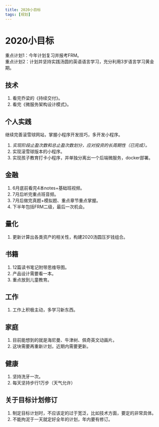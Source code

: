 ```yaml
---
title: 2020小目标
tags: [规划]
---
```

# 2020小目标
重点计划1：今年计划复习并报考FRM。   
重点计划2：计划并坚持实践汤圆的英语语言学习，充分利用3岁语言学习黄金期。  
## 技术
1. 看完乔梁的《持续交付》。
2. 看完《微服务架构设计模式》。

## 个人实践
继续完善滚雪球网站，掌握小程序开发技巧，多开发小程序。
1. *实现阶段止盈次数和总止盈次数划分，应对投资的长周期性（已完成）。*
2. 实现滚雪球版本的小程序。
3. 实现孩子教育打卡小程序，并单独分离出一个后端微服务，docker部署。

## 金融
1. 6月底前看完4本notes+基础班视频。
2. 7月后听完重点班音频。
3. 7月后做完真题+模拟题、重点章节重点掌握。
4. 下半年包括FRM二级，最后一次机会。

## 量化
1. 更新计算出各类资产的相关性，构建2020汤圆压岁钱组合。
 
## 书籍
1. 12篇读书笔记附带思维导图。
2. 产品设计需要看一本。
3. 重点放到儿童教育。

## 工作
1. 工作上积极主动，多学习新东西。

## 家庭
1. 目前能想到的就是海尼曼、牛津树、佩奇英文动画片。
2. 这块需要再重新计划，近期内需要更新。

## 健康
1. 坚持洗牙一次。
2. 每天坚持步行1万步（天气允许）

## 关于目标计划修订
1. 制定目标计划时，不应该定的过于宽泛，比如技术方面，要定的非常具体。
2. 不能拘泥于一天就定好全年的计划，年内要有修订。

 

